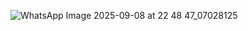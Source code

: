 ![WhatsApp Image 2025-09-08 at 22 48 47_07028125](https://github.com/user-attachments/assets/5596ada2-017b-4fab-8140-3af86201cb95)
